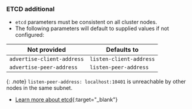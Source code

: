 ### ETCD additional

* `etcd` parameters must be consistent on all cluster nodes.
* The following parameters will default to supplied values if not configured:

| Not provided | Defaults to |
|---|---|
| `advertise-client-address` | `listen-client-address` |
| `advertise-peer-address` | `listen-peer-address` |

{: .note}
`listen-peer-address: localhost:10401` is unreachable by other nodes in the same subnet.

* [Learn more about etcd](https://etcd.io/docs/v3.5/faq/){:target="_blank"}
